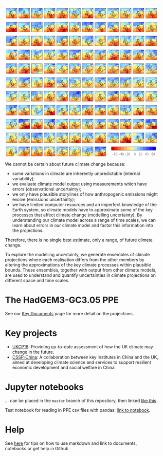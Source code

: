 <img src="https://raw.githubusercontent.com/qump-project/qump-hadgem3/master/images/QumpStampImage.png" alt="Image for PPE" width=500 height=500 />


We cannot be certain about future climate change because:

* some variations in climate are inherently unpredictable (internal variability);
* we evaluate climate model output using measurements which have errors (observational uncertainty);
* we only have plausible storylines of how anthropogenic emissions might evolve (emissions uncertainty);
* we have limited computer resources and an imperfect knowledge of the Earth system, so climate models have to approximate some of the key processes that affect climate change (modelling uncertainty). By understanding our climate model across a range of time scales, we can learn about errors in our climate model and factor this information into the projections.
 
Therefore, there is no single best estimate, only a range, of future climate change.

To explore the modelling uncertainty, we generate ensembles of climate projections where each realisation differs from the other members by altering the approximations of the key climate processes within plausible bounds. These ensembles, together with output from other climate models, are used to understand and quantify uncertainties in climate projections on different space and time scales.


# The HadGEM3-GC3.05 PPE

See our [Key Documents](https://qump-project.github.io/qump-hadgem3/key-documents/) page for more detail on the projections.


# Key projects

* [UKCP18](https://www.metoffice.gov.uk/research/approach/collaboration/ukcp/index): Providing up-to-date assessment of how the UK climate may change in the future.
* [CSSP-China](https://www.metoffice.gov.uk/research/approach/collaboration/newton/cssp-china/index): A collaboration between key institutes in China and the UK, aimed at developing climate science and services to support resilient economic development and social welfare in China.


# Jupyter notebooks
... can be placed in the `master` branch of this repository, then linked [like this](https://nbviewer.jupyter.org/github/qump-project/qump-hadgem3/blob/master/notebooks/Notebook_example.ipynb).

Test notebook for reading in PPE csv files with pandas: [link to notebook](https://nbviewer.jupyter.org/github/qump-project/qump-hadgem3/blob/master/notebooks/read_csvfile_pandas.ipynb).


# Help
See [here](https://qump-project.github.io/qump-hadgem3/index_original) for tips on how to use markdown and link to documents, notebooks or get help in Github.


